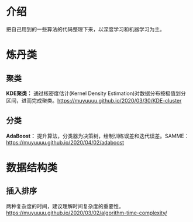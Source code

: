 # 介绍

把自己用到的一些算法的代码整理下来，以深度学习和机器学习为主。

# 炼丹类

## 聚类

**KDE聚类：** 通过核密度估计(Kernel Density Estimation)对数据分布按极值划分区间，进而完成聚类。https://muyuuuu.github.io/2020/03/30/KDE-cluster

## 分类

**AdaBoost：** 提升算法，分类器为决策树，绘制训练误差和迭代误差。SAMME：https://muyuuuu.github.io/2020/04/02/adaboost

# 数据结构类

## 插入排序

两种复杂度的时间，建议理解时间复杂度的重要性。https://muyuuuu.github.io/2020/03/02/algorithm-time-complexity/